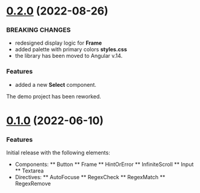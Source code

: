 <a name="0.2.0"></a>
# [0.2.0](https://github.com/alx-melnichuk/gelenium-ui/tree/0.2.0) (2022-08-26)

### BREAKING CHANGES

* redesigned display logic for **Frame**
* added palette with primary colors **styles.css**
* the library has been moved to Angular v.14.

### Features

* added a new **Select** component.

The demo project has been reworked.


<a name="0.1.0"></a>
# [0.1.0](https://github.com/alx-melnichuk/gelenium-ui/tree/_0.1.0) (2022-06-10)

### Features

Initial release with the following elements:

* Components:
** Button
** Frame
** HintOrError
** InfiniteScroll
** Input
** Textarea
* Directives:
** AutoFocuse
** RegexCheck
** RegexMatch
** RegexRemove